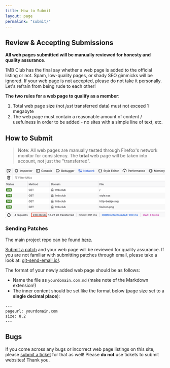 ```yaml
---
title: How to Submit
layout: page
permalink: "submit/"
---
```


## Review & Accepting Submissions

**All web pages submitted will be manually reviewed for honesty and quality assurance.**

1MB Club has the final say whether a web page is added to the official listing or not. Spam, low-quality pages, or shady SEO gimmicks will be ignored. If your web page is not accepted, please do not take it personally. Let's refrain from being rude to each other!

**The two rules for a web page to qualify as a member:**

<ol>
    <li>Total web page size (not <i>just</i> transferred data) must not exceed 1 megabyte</li>
    <li>The web page must contain a reasonable amount of content / usefulness in order to be added - no sites with a simple line of text, etc.</li>
</ol>

## How to Submit

> Note: All web pages are manually tested through Firefox's network monitor for consistency. The **total** web page will be taken into account, not just the "transferred".

![Firefox network tab showing the full web page size of 1MB Club](/public/images/submit-screenshot.png)

### Sending Patches

The main project repo can be found [here](https://got.btxx.org/?action=summary&path=1mb.club.git).

[Submit a patch](https://lists.sr.ht/~bt/1mb-club-devel) and your web page will be reviewed for quality assurance. If you are not familiar with submitting patches through email, please take a look at: [git-send-email.io/](https://git-send-email.io/).

The format of your newly added web page should be as follows:

- Name the file as `yourdomain.com.md` (make note of the Markdown extension!)
- The inner content should be set like the format below (page size set to a **single decimal place**):

```
---
pageurl: yourdomain.com
size: 8.2
---
```

## Bugs

If you come across any bugs or incorrect web page listings on this site, please [submit a ticket](https://todo.sr.ht/~bt/1mb-club-bugs) for that as well! Please **do not** use tickets to submit websites! Thank you.

